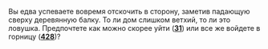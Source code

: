 Вы едва успеваете вовремя отскочить в сторону, заметив падающую сверху деревянную балку. То ли дом слишком ветхий, то ли это ловушка. Предпочтете как можно скорее уйти ([**31**](#n_31)) или все же войдете в горницу ([**428**](#n_428))?

